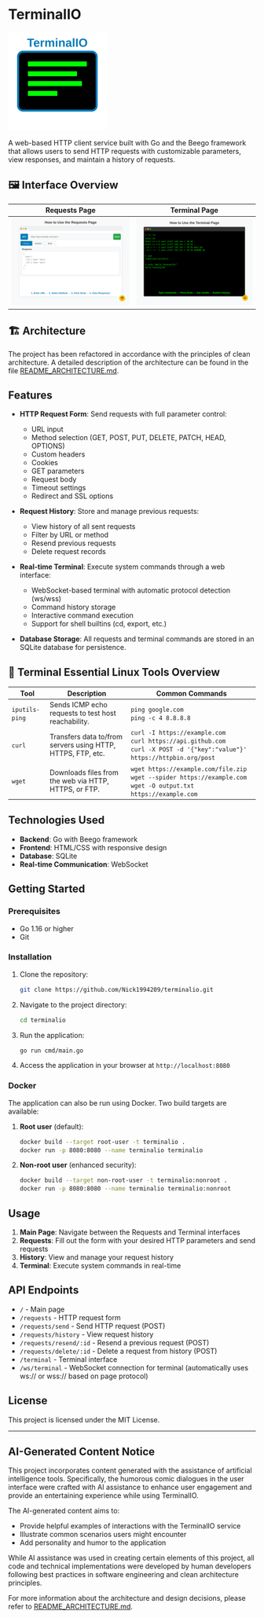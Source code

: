 # TerminalIO

![favicon](static/favicon.svg)

A web-based HTTP client service built with Go and the Beego framework that allows users to send HTTP requests with customizable parameters, view responses, and maintain a history of requests.

## 🖼️ Interface Overview

| Requests Page | Terminal Page |
|--------------|---------------|
| ![Requests Page](static/requests_comic.svg) | ![Terminal Page](static/terminal_comic.svg) |

## 🏗️ Architecture

The project has been refactored in accordance with the principles of clean architecture. A detailed description of the architecture can be found in the file [README_ARCHITECTURE.md](README_ARCHITECTURE.md).

## Features

- **HTTP Request Form**: Send requests with full parameter control:
  - URL input
  - Method selection (GET, POST, PUT, DELETE, PATCH, HEAD, OPTIONS)
  - Custom headers
  - Cookies
  - GET parameters
  - Request body
  - Timeout settings
  - Redirect and SSL options

- **Request History**: Store and manage previous requests:
  - View history of all sent requests
  - Filter by URL or method
  - Resend previous requests
  - Delete request records

- **Real-time Terminal**: Execute system commands through a web interface:
  - WebSocket-based terminal with automatic protocol detection (ws/wss)
  - Command history storage
  - Interactive command execution
  - Support for shell builtins (cd, export, etc.)


- **Database Storage**: All requests and terminal commands are stored in an SQLite database for persistence.


## 🧰 Terminal Essential Linux Tools Overview
| Tool            | Description                                      | Common Commands                                  |
|-----------------|--------------------------------------------------|--------------------------------------------------|
| `iputils-ping`  | Sends ICMP echo requests to test host reachability. | `ping google.com`<br>`ping -c 4 8.8.8.8`         |
| `curl`          | Transfers data to/from servers using HTTP, HTTPS, FTP, etc. | `curl -I https://example.com`<br>`curl https://api.github.com`<br>`curl -X POST -d '{"key":"value"}' https://httpbin.org/post` |
| `wget`          | Downloads files from the web via HTTP, HTTPS, or FTP. | `wget https://example.com/file.zip`<br>`wget --spider https://example.com`<br>`wget -O output.txt https://example.com` |

## Technologies Used

- **Backend**: Go with Beego framework
- **Frontend**: HTML/CSS with responsive design
- **Database**: SQLite
- **Real-time Communication**: WebSocket

## Getting Started

### Prerequisites

- Go 1.16 or higher
- Git

### Installation

1. Clone the repository:
   ```bash
   git clone https://github.com/Nick1994209/terminalio.git
   ```

2. Navigate to the project directory:
   ```bash
   cd terminalio
   ```

3. Run the application:
   ```bash
   go run cmd/main.go
   ```

4. Access the application in your browser at `http://localhost:8080`

### Docker

The application can also be run using Docker. Two build targets are available:

1. **Root user** (default):
   ```bash
   docker build --target root-user -t terminalio .
   docker run -p 8080:8080 --name terminalio terminalio
   ```

2. **Non-root user** (enhanced security):
   ```bash
   docker build --target non-root-user -t terminalio:nonroot .
   docker run -p 8080:8080 --name terminalio terminalio:nonroot
   ```

## Usage

1. **Main Page**: Navigate between the Requests and Terminal interfaces
2. **Requests**: Fill out the form with your desired HTTP parameters and send requests
3. **History**: View and manage your request history
4. **Terminal**: Execute system commands in real-time

## API Endpoints

- `/` - Main page
- `/requests` - HTTP request form
- `/requests/send` - Send HTTP request (POST)
- `/requests/history` - View request history
- `/requests/resend/:id` - Resend a previous request (POST)
- `/requests/delete/:id` - Delete a request from history (POST)
- `/terminal` - Terminal interface
- `/ws/terminal` - WebSocket connection for terminal (automatically uses ws:// or wss:// based on page protocol)

## License

This project is licensed under the MIT License.

---

## AI-Generated Content Notice

This project incorporates content generated with the assistance of artificial intelligence tools.
Specifically, the humorous comic dialogues in the user interface were crafted with AI assistance
to enhance user engagement and provide an entertaining experience while using TerminalIO.

The AI-generated content aims to:
- Provide helpful examples of interactions with the TerminalIO service
- Illustrate common scenarios users might encounter
- Add personality and humor to the application

While AI assistance was used in creating certain elements of this project, all code and
technical implementations were developed by human developers following best practices
in software engineering and clean architecture principles.

For more information about the architecture and design decisions, please refer to
[README_ARCHITECTURE.md](README_ARCHITECTURE.md).